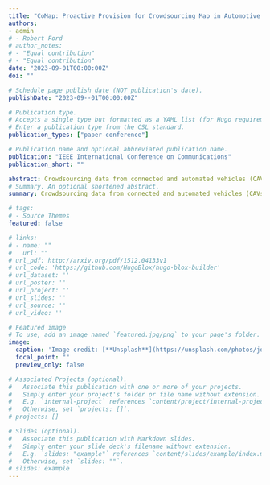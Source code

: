 ```yaml
---
title: "CoMap: Proactive Provision for Crowdsourcing Map in Automotive Edge Computing"
authors:
- admin
# - Robert Ford
# author_notes:
# - "Equal contribution"
# - "Equal contribution"
date: "2023-09-01T00:00:00Z"
doi: ""

# Schedule page publish date (NOT publication's date).
publishDate: "2023-09--01T00:00:00Z"

# Publication type.
# Accepts a single type but formatted as a YAML list (for Hugo requirements).
# Enter a publication type from the CSL standard.
publication_types: ["paper-conference"]

# Publication name and optional abbreviated publication name.
publication: "IEEE International Conference on Communications"
publication_short: ""

abstract: Crowdsourcing data from connected and automated vehicles (CAVs) is a cost-efficient way to achieve high-definition maps with up-to-date transient road information. Achieving the map with deterministic latency performance is, however, challenging due to the unpredictable resource competition and distributional resource demands. In this paper, we propose CoMap, a new crowdsourcing high definition (HD) map to minimize the monetary cost of network resource usage while satisfying the percentile requirement of end-to-end latency. We design a novel CROP algorithm to learn the resource demands of CAV offloading, optimize offloading decisions, and proactively allocate temporal network resources in a fully distributed manner. In particular, we create a prediction model to estimate the uncertainty of resource demands based on Bayesian neural networks and develop a utilization balancing scheme to resolve the imbalanced resource utilization in individual infrastructures. We evaluate the performance of CoMap with extensive simulations in an automotive edge computing network simulator. The results show that CoMap reduces up to 80.4% average resource usage as compared to existing solutions.
# Summary. An optional shortened abstract.
summary: Crowdsourcing data from connected and automated vehicles (CAVs) is a cost-efficient way to achieve high-definition maps with up-to-date transient road information. Achieving the map with deterministic latency performance is, however, challenging due to the unpredictable resource competition and distributional resource demands. In this paper, we propose CoMap, a new crowdsourcing high definition (HD) map to minimize the monetary cost of network resource usage while satisfying the percentile requirement of end-to-end latency. We design a novel CROP algorithm to learn the resource demands of CAV offloading, optimize offloading decisions, and proactively allocate temporal network resources in a fully distributed manner. In particular, we create a prediction model to estimate the uncertainty of resource demands based on Bayesian neural networks and develop a utilization balancing scheme to resolve the imbalanced resource utilization in individual infrastructures. We evaluate the performance of CoMap with extensive simulations in an automotive edge computing network simulator. The results show that CoMap reduces up to 80.4% average resource usage as compared to existing solutions.

# tags:
# - Source Themes
featured: false

# links:
# - name: ""
#   url: ""
# url_pdf: http://arxiv.org/pdf/1512.04133v1
# url_code: 'https://github.com/HugoBlox/hugo-blox-builder'
# url_dataset: ''
# url_poster: ''
# url_project: ''
# url_slides: ''
# url_source: ''
# url_video: ''

# Featured image
# To use, add an image named `featured.jpg/png` to your page's folder. 
image:
  caption: 'Image credit: [**Unsplash**](https://unsplash.com/photos/jdD8gXaTZsc)'
  focal_point: ""
  preview_only: false

# Associated Projects (optional).
#   Associate this publication with one or more of your projects.
#   Simply enter your project's folder or file name without extension.
#   E.g. `internal-project` references `content/project/internal-project/index.md`.
#   Otherwise, set `projects: []`.
# projects: []

# Slides (optional).
#   Associate this publication with Markdown slides.
#   Simply enter your slide deck's filename without extension.
#   E.g. `slides: "example"` references `content/slides/example/index.md`.
#   Otherwise, set `slides: ""`.
# slides: example
---
```


<!-- {{% callout note %}} -->
<!-- Click the *Cite* button above to demo the feature to enable visitors to import publication metadata into their reference management software. -->
<!-- {{% /callout %}} -->

<!-- {{% callout note %}} -->
<!-- Create your slides in Markdown - click the *Slides* button to check out the example. -->
<!-- {{% /callout %}} -->

<!-- Add the publication's **full text** or **supplementary notes** here. You can use rich formatting such as including [code, math, and images](https://docs.hugoblox.com/content/writing-markdown-latex/). -->
